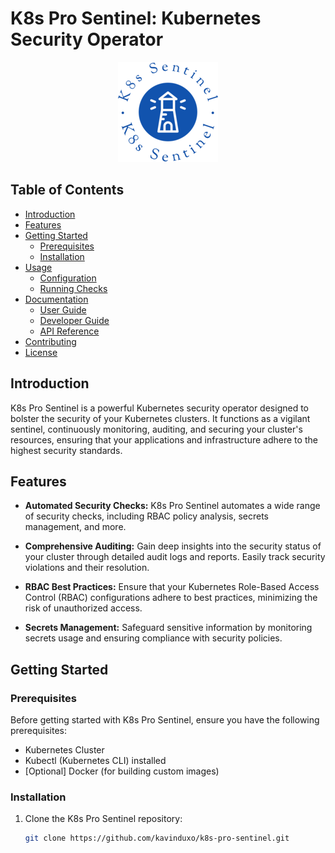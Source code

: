 # K8s Pro Sentinel: Kubernetes Security Operator
<div align="center">
<img src="assets/img/pro-logo.png">
</div>

## Table of Contents

- [Introduction](#introduction)
- [Features](#features)
- [Getting Started](#getting-started)
  - [Prerequisites](#prerequisites)
  - [Installation](#installation)
- [Usage](#usage)
  - [Configuration](#configuration)
  - [Running Checks](#running-checks)
- [Documentation](#documentation)
  - [User Guide](#user-guide)
  - [Developer Guide](#developer-guide)
  - [API Reference](#api-reference)
- [Contributing](#contributing)
- [License](#license)

## Introduction

K8s Pro Sentinel is a powerful Kubernetes security operator designed to bolster the security of your Kubernetes clusters. It functions as a vigilant sentinel, continuously monitoring, auditing, and securing your cluster's resources, ensuring that your applications and infrastructure adhere to the highest security standards.

## Features

- **Automated Security Checks:** K8s Pro Sentinel automates a wide range of security checks, including RBAC policy analysis, secrets management, and more.

- **Comprehensive Auditing:** Gain deep insights into the security status of your cluster through detailed audit logs and reports. Easily track security violations and their resolution.

- **RBAC Best Practices:** Ensure that your Kubernetes Role-Based Access Control (RBAC) configurations adhere to best practices, minimizing the risk of unauthorized access.

- **Secrets Management:** Safeguard sensitive information by monitoring secrets usage and ensuring compliance with security policies.

## Getting Started

### Prerequisites

Before getting started with K8s Pro Sentinel, ensure you have the following prerequisites:

- Kubernetes Cluster
- Kubectl (Kubernetes CLI) installed
- [Optional] Docker (for building custom images)

### Installation

1. Clone the K8s Pro Sentinel repository:

   ```sh
   git clone https://github.com/kavinduxo/k8s-pro-sentinel.git

